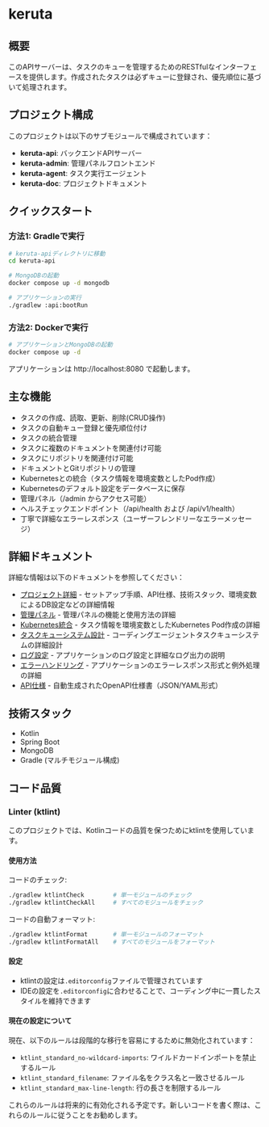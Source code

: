 # keruta

## 概要

このAPIサーバーは、タスクのキューを管理するためのRESTfulなインターフェースを提供します。作成されたタスクは必ずキューに登録され、優先順位に基づいて処理されます。

## プロジェクト構成

このプロジェクトは以下のサブモジュールで構成されています：

- **keruta-api**: バックエンドAPIサーバー
- **keruta-admin**: 管理パネルフロントエンド
- **keruta-agent**: タスク実行エージェント
- **keruta-doc**: プロジェクトドキュメント

## クイックスタート

### 方法1: Gradleで実行

```bash
# keruta-apiディレクトリに移動
cd keruta-api

# MongoDBの起動
docker compose up -d mongodb

# アプリケーションの実行
./gradlew :api:bootRun
```

### 方法2: Dockerで実行

```bash
# アプリケーションとMongoDBの起動
docker compose up -d
```

アプリケーションは http://localhost:8080 で起動します。

## 主な機能

- タスクの作成、読取、更新、削除(CRUD操作)
- タスクの自動キュー登録と優先順位付け
- タスクの統合管理
- タスクに複数のドキュメントを関連付け可能
- タスクにリポジトリを関連付け可能
- ドキュメントとGitリポジトリの管理
- Kubernetesとの統合（タスク情報を環境変数としたPod作成）
- Kubernetesのデフォルト設定をデータベースに保存
- 管理パネル（/admin からアクセス可能）
- ヘルスチェックエンドポイント（/api/health および /api/v1/health）
- 丁寧で詳細なエラーレスポンス（ユーザーフレンドリーなエラーメッセージ）

## 詳細ドキュメント

詳細な情報は以下のドキュメントを参照してください：

- [プロジェクト詳細](keruta-doc/keruta/project_details.md) - セットアップ手順、API仕様、技術スタック、環境変数によるDB設定などの詳細情報
- [管理パネル](keruta-doc/keruta/admin_panel.md) - 管理パネルの機能と使用方法の詳細
- [Kubernetes統合](keruta-doc/keruta/kubernetes_integration.md) - タスク情報を環境変数としたKubernetes Pod作成の詳細
- [タスクキューシステム設計](keruta-doc/keruta/task_queue_system_design.md) - コーディングエージェントタスクキューシステムの詳細設計
- [ログ設定](keruta-doc/keruta/misc/logging.md) - アプリケーションのログ設定と詳細なログ出力の説明
- [エラーハンドリング](keruta-doc/keruta/misc/error_handling.md) - アプリケーションのエラーレスポンス形式と例外処理の詳細
- [API仕様](keruta-doc/common/apiSpec) - 自動生成されたOpenAPI仕様書（JSON/YAML形式）

## 技術スタック

- Kotlin
- Spring Boot
- MongoDB
- Gradle (マルチモジュール構成)

## コード品質

### Linter (ktlint)

このプロジェクトでは、Kotlinコードの品質を保つためにktlintを使用しています。

#### 使用方法

コードのチェック:
```bash
./gradlew ktlintCheck        # 単一モジュールのチェック
./gradlew ktlintCheckAll     # すべてのモジュールをチェック
```

コードの自動フォーマット:
```bash
./gradlew ktlintFormat       # 単一モジュールのフォーマット
./gradlew ktlintFormatAll    # すべてのモジュールをフォーマット
```

#### 設定

- ktlintの設定は`.editorconfig`ファイルで管理されています
- IDEの設定を`.editorconfig`に合わせることで、コーディング中に一貫したスタイルを維持できます

#### 現在の設定について

現在、以下のルールは段階的な移行を容易にするために無効化されています：
- `ktlint_standard_no-wildcard-imports`: ワイルドカードインポートを禁止するルール
- `ktlint_standard_filename`: ファイル名をクラス名と一致させるルール
- `ktlint_standard_max-line-length`: 行の長さを制限するルール

これらのルールは将来的に有効化される予定です。新しいコードを書く際は、これらのルールに従うことをお勧めします。
